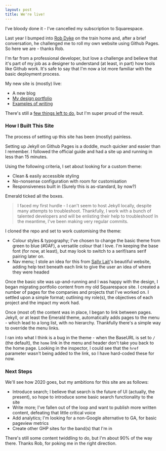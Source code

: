```yaml
---
layout: post
title: We're live!
---
```

I’ve bloody done it - I’ve cancelled my subscription to Squarespace.

Last year I bumped into [Rob Dyke](https://robdyke.com/) on the train home and, after a brief conversation, he challenged me to roll my own website using Github Pages. So here we are - thanks Rob.

I'm far from a professional developer, but love a challenge and believe that it's part of my job as a designer to understand (at least, in part) how tools like Github work. It's safe to say that I'm now a lot more familiar with the basic deployment process.

My new site is (mostly) live: 
* A new blog
* [My design portfolio](../pages/portfolio)
* [Examples of writing](../pages/ux-writing)

There's still a [few things left to do](2019-12-27-setting-up-jekyll), but I'm super proud of the result.

### How I Built This Site
The process of setting up this site has been (mostly) painless. 

Setting up Jekyll on Github Pages is a doddle, much quicker and easier than I remember. I followed the official guide and had a site up and running in less than 15 minutes. 

Using the following criteria, I set about looking for a custom theme: 

* Clean & easily accessible styling
* No-nonsense configuration with room for customisation
* Responsiveness built in (Surely this is as-standard, by now?)

Emerald ticked all the boxes. 

> I faced my first hurdle - I can't seem to host Jekyll locally, despite many attempts to troubleshoot. Thankfully, I work with a bunch of talented developers and will be enlisting their help to troubleshoot! In the meantime, I've been making very regular commits. 

I cloned the repo and set to work customising the theme:

* Colour styles & typography; I've chosen to change the basic theme from green to blue (#0AF), a versatile colour that I love. I'm keeping the base font (for now, at least), but may look to switch to a serif/sans serif pairing later on. 
* Nav menu; I stole an idea for this from [Sally Lait](https://sallylait.com/)'s beautiful website, adding help text beneath each link to give the user an idea of where they were headed

Once the basic site was up-and-running and I was happy with the design, I began migrating portfolio content from my old Squarespace site. I created a number of pages for the companies and projects that I've worked on. I settled upon a simple format; outlining my role(s), the objectives of each project and the impact my work had.

Once (most of) the content was in place, I began to link between pages. Jekyll, or at least the Emerald theme, automatically adds pages to the menu - which lead to a long list, with no hierarchy. Thankfully there's a simple way to override the menu links. 

I ran into what I think is a bug in the theme - when the BaseURL is set to `/` (the default), the `home` link in the menu and header don't take you back to the home page. Looking in the inspector, I could see that the `href` parameter wasn't being added to the link, so I have hard-coded these for now.

### Next Steps
We'll see how 2020 goes, but my ambitions for this site are as follows: 

* Introduce search; I believe that search is the future of UI (actually, the present), so hope to introduce some basic search functionality to the site
* Write more; I've fallen out of the loop and want to publish more written content, defeating that little critical voice
* Add analytics; I'm looking for a non-Google alternative to GA, for basic pageview metrics
* Create other GHP sites for the band(s) that I'm in

There's still some content twiddling to do, but I'm about 90% of the way there. Thanks Rob, for poking me in the right direction. 